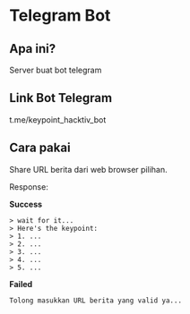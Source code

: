 # Telegram Bot

## Apa ini?

Server buat bot telegram

## Link Bot Telegram

t.me/keypoint_hacktiv_bot

## Cara pakai

Share URL berita dari web browser pilihan.

Response:

**Success**

```
> wait for it...
> Here's the keypoint:
> 1. ...
> 2. ...
> 3. ...
> 4. ...
> 5. ...
```

**Failed**

```
Tolong masukkan URL berita yang valid ya...
```
